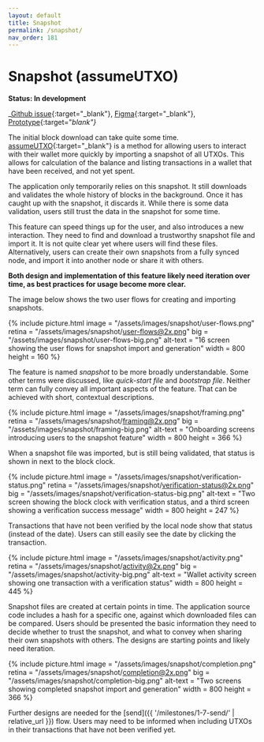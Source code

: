 ```yaml
---
layout: default
title: Snapshot
permalink: /snapshot/
nav_order: 181
---
```


# Snapshot (assumeUTXO)

**Status: In development**

_[Github issue](https://github.com/BitcoinDesign/Bitcoin-Core-App/issues/79){:target="_blank"}, [Figma](https://www.figma.com/file/ek8w3n3upbluw5UL2lGhRx/Bitcoin-Core-App-Design?type=design&node-id=8842%3A848807&mode=design&t=URVaraZVchEvzHX0-1){:target="_blank"}, [Prototype](https://www.figma.com/proto/0w5xLsEd9CHwqEfE1QHUIm/Assume-UTXO-Prototype?page-id=0%3A1&type=design&node-id=1-2083&viewport=755%2C475%2C0.3&t=xoUBLFcWlpCH1VEI-1&scaling=min-zoom&starting-point-node-id=1%3A2083&mode=design){:target="_blank"}_

The initial block download can take quite some time. [assumeUTXO](https://github.com/bitcoin/bitcoin/blob/master/doc/design/assumeutxo.md){:target="_blank"} is a method for allowing users to interact with their wallet more quickly by importing a snapshot of all UTXOs. This allows for calculation of the balance and listing transactions in a wallet that have been received, and not yet spent.

The application only temporarily relies on this snapshot. It still downloads and validates the whole history of blocks in the background. Once it has caught up with the snapshot, it discards it. While there is some data validation, users still trust the data in the snapshot for some time.

This feature can speed things up for the user, and also introduces a new interaction. They need to find and download a trustworthy snapshot file and import it. It is not quite clear yet where users will find these files. Alternatively, users can create their own snapshots from a fully synced node, and import it into another node or share it with others.

**Both design and implementation of this feature likely need iteration over time, as best practices for usage become more clear.**

The image below shows the two user flows for creating and importing snapshots.

{% include picture.html
	image = "/assets/images/snapshot/user-flows.png"
	retina = "/assets/images/snapshot/user-flows@2x.png"
	big = "/assets/images/snapshot/user-flows-big.png"
	alt-text = "16 screen showing the user flows for snapshot import and generation"
	width = 800
	height = 160
%}

The feature is named _snapshot_ to be more broadly understandable. Some other terms were discussed, like _quick-start file_ and _bootstrap file_. Neither term can fully convey all important aspects of the feature. That can be achieved with short, contextual descriptions.

{% include picture.html
	image = "/assets/images/snapshot/framing.png"
	retina = "/assets/images/snapshot/framing@2x.png"
	big = "/assets/images/snapshot/framing-big.png"
	alt-text = "Onboarding screens introducing users to the snapshot feature"
	width = 800
	height = 366
%}

When a snapshot file was imported, but is still being validated, that status is shown in next to the block clock.

{% include picture.html
	image = "/assets/images/snapshot/verification-status.png"
	retina = "/assets/images/snapshot/verification-status@2x.png"
	big = "/assets/images/snapshot/verification-status-big.png"
	alt-text = "Two screen showing the block clock with verification status, and a third screen showing a verification success message"
	width = 800
	height = 247
%}

Transactions that have not been verified by the local node show that status (instead of the date). Users can still easily see the date by clicking the transaction.

{% include picture.html
	image = "/assets/images/snapshot/activity.png"
	retina = "/assets/images/snapshot/activity@2x.png"
	big = "/assets/images/snapshot/activity-big.png"
	alt-text = "Wallet activity screen showing one transaction with a verification status"
	width = 800
	height = 445
%}

Snapshot files are created at certain points in time. The application source code includes a hash for a specific one, against which downloaded files can be compared. Users should be presented the basic information they need to decide whether to trust the snapshot, and what to convey when sharing their own snapshots with others. The designs are starting points and likely need iteration.

{% include picture.html
	image = "/assets/images/snapshot/completion.png"
	retina = "/assets/images/snapshot/completion@2x.png"
	big = "/assets/images/snapshot/completion-big.png"
	alt-text = "Two screens showing completed snapshot import and generation"
	width = 800
	height = 366
%}

Further designs are needed for the [send]({{ '/milestones/1-7-send/' | relative_url }}) flow. Users may need to be informed when including UTXOs in their transactions that have not been verified yet.